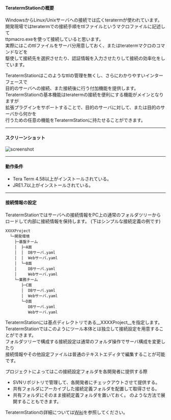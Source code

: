 #### TeratermStationの概要

WindowsからLinux/Unixサーバへの接続では広くteratermが使われています。  
開発現場ではteratermでの接続手順をttlファイルというマクロファイルに記述して  
ttpmacro.exeを使って接続していると思います。  
実際にはこのttlファイルをサーバ分用意しておく、またはteratermマクロのコマンドなどを  
駆使して接続先を選択させたり、認証情報を入力させたりして接続の効率化をしています。  

TeratermStationはこのようなttlの管理を無くし、さらにわかりやすいインターフェースで  
目的のサーバへの接続、また接続後に行う付加機能を提供します。  
TeratermStationの基本機能はteratermの接続を便利にする機能がメインとなりますが  
拡張プラグインをサポートすることで、目的のサーバに対して、または目的のサーバから何かを  
行うための任意の機能をTeratermStationに持たせることができます。  

***

#### スクリーンショット
![screenshot](https://github.com/turbou/TeratermStation/wiki/images/screenshot.png)

***

#### 動作条件
- Tera Term 4.58以上がインストールされている。
- JRE1.7以上がインストールされている。

***

#### 接続情報の設定
TeratermStationではサーバへの接続情報をPC上の通常のフォルダツリーから  
ロードして内部に接続情報を保持します。 (下はシンプルな接続定義の例です)  
```
XXXXProject
  └─開発環境
    ├─基盤チーム
    │  ├─A面
    │  │  DBサーバ.yaml
    │  │  Webサーバ.yaml
    │  └─B面
    │     DBサーバ.yaml
    │     Webサーバ.yaml
    └─業務チーム
       ├─C面
       │  DBサーバ.yaml
       │  Webサーバ.yaml
       └─D面
          DBサーバ.yaml
          Webサーバ.yaml
```
TeratermStationには基点ディレクトリである__XXXXProject__を指定します。  
TeratermStationではこのようにツール本体とは独立して接続設定を用意することができます。  
フォルダツリーで構成する接続設定は通常のフォルダ操作でサーバ構成を変更したり  
接続情報やその他設定ファイルは普通のテキストエディタで編集することが可能です。  

プロジェクトによってはこの接続設定フォルダを各開発者に提供する際
- SVNリポジトリで管理して、各開発者にチェックアウトさせて提供する。
- 共有フォルダにアーカイブした接続定義フォルダを配置して取得させる。
- 共有フォルダにそのまま接続定義フォルダを置いておく。
のような方法で展開することもできます。

TeratermStationの詳細については[Wiki](https://github.com/turbou/TeratermStation/wiki)を参照してください。
